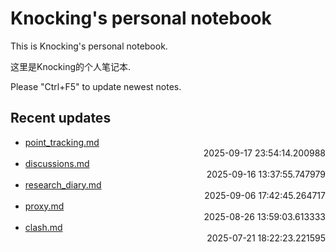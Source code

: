 
# Knocking's personal notebook

This is Knocking's personal notebook.

这里是Knocking的个人笔记本.

Please "Ctrl+F5" to update newest notes.

## Recent updates
- [point_tracking.md](papers/point_tracking/) <div style="text-align: right">2025-09-17 23:54:14.200988</div>
- [discussions.md](papers/discussions/) <div style="text-align: right">2025-09-16 13:37:55.747979</div>
- [research_diary.md](papers/research_diary/) <div style="text-align: right">2025-09-06 17:42:45.264717</div>
- [proxy.md](docker/proxy/) <div style="text-align: right">2025-08-26 13:59:03.613333</div>
- [clash.md](Web/clash/) <div style="text-align: right">2025-07-21 18:22:23.221595</div>
